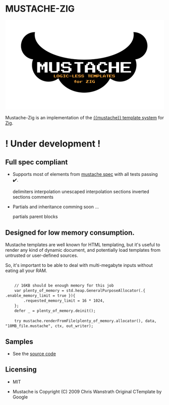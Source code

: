 # MUSTACHE-ZIG

![logo](mustache.png)

Mustache-Zig is an implementation of the [{{mustache}} template system](https://mustache.github.io/) for [Zig](https://ziglang.org/).

# ! Under development !

## Full spec compliant

- Supports most of elements from [mustache spec](https://github.com/mustache/spec) with all tests passing ✔️.

    delimiters
    interpolation
    unescaped interpolation
    sections
    inverted sections
    comments

- Partials and inheritance comming soon ...

    partials
    parent
    blocks

## Designed for low memory consumption.

Mustache templates are well known for HTML templating, but it's useful to render any kind of dynamic document, and potentially load templates from untrusted or user-defined sources.

So, it's important to be able to deal with multi-megabyte inputs without eating all your RAM.

```Zig

    // 16KB should be enough memory for this job
    var plenty_of_memory = std.heap.GeneralPurposeAllocator(.{ .enable_memory_limit = true }){
        .requested_memory_limit = 16 * 1024,
    };
    defer _ = plenty_of_memory.deinit();

    try mustache.renderFromFile(plenty_of_memory.allocator(), data, "10MB_file.mustache", ctx, out_writer);

```

## Samples

- See the [source code](https://github.com/batiati/mustache-zig/tree/master/samples)

## Licensing

- MIT

- Mustache is Copyright (C) 2009 Chris Wanstrath
Original CTemplate by Google